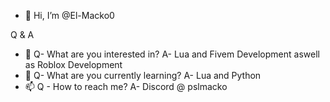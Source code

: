 - 👋 Hi, I’m @El-Macko0

Q & A

- 👀 Q- What are you interested in? A- Lua and Fivem Development aswell as Roblox Development
- 🌱 Q- What are you currently learning? A- Lua and Python
- 📫 Q - How to reach me? A- Discord @ pslmacko
